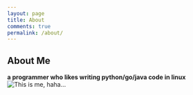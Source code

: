 ```yaml
---
layout: page
title: About
comments: true
permalink: /about/
---
```


## About Me
**a programmer who likes writing python/go/java code in linux**       
![This is me, haha...](http://redhair.top/static/img/me.jpg)       

